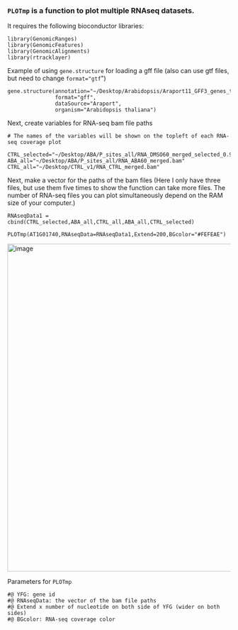 
### `PLOTmp` is a function to plot multiple RNAseq datasets.

It requires the following bioconductor libraries:
```
library(GenomicRanges)
library(GenomicFeatures)
library(GenomicAlignments)
library(rtracklayer)
```

Example of using `gene.structure` for loading a gff file (also can use gtf files, but need to change `format="gtf`")

```
gene.structure(annotation="~/Desktop/Arabidopsis/Araport11_GFF3_genes_transposons.201606.gff",
               format="gff",
               dataSource="Araport",
               organism="Arabidopsis thaliana")
```

Next, create variables for RNA-seq bam file paths 
```
# The names of the variables will be shown on the topleft of each RNA-seq coverage plot 

CTRL_selected="~/Desktop/ABA/P_sites_all/RNA_DMSO60_merged_selected_0.935.bam"
ABA_all="~/Desktop/ABA/P_sites_all/RNA_ABA60_merged.bam"
CTRL_all="~/Desktop/CTRL_v1/RNA_CTRL_merged.bam"
```

Next, make a vector for the paths of the bam files 
(Here I only have three files, but use them five times to show the function can take more files.
The number of RNA-seq files you can plot simultaneously depend on the RAM size of your computer.)
```
RNAseqData1 = cbind(CTRL_selected,ABA_all,CTRL_all,ABA_all,CTRL_selected)
```

```
PLOTmp(AT1G01740,RNAseqData=RNAseqData1,Extend=200,BGcolor="#FEFEAE")
```
<img width="739" alt="image" src="https://user-images.githubusercontent.com/4383665/153487394-df0cfd86-46fb-4fe8-8ca8-c0a77e06aee0.png">

Parameters for `PLOTmp`
```
#@ YFG: gene id 
#@ RNAseqData: the vector of the bam file paths
#@ Extend x number of nucleotide on both side of YFG (wider on both sides)
#@ BGcolor: RNA-seq coverage color

```
